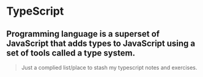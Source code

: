 # TypeScript

## Programming language is a superset of JavaScript that adds types to JavaScript using a set of tools called a type system.
> Just a complied list/place to stash my typescript notes and exercises.